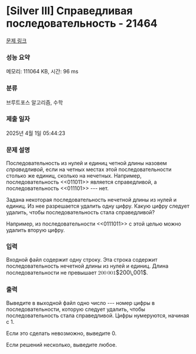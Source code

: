 # [Silver III] Справедливая последовательность - 21464 

[문제 링크](https://www.acmicpc.net/problem/21464) 

### 성능 요약

메모리: 111064 KB, 시간: 96 ms

### 분류

브루트포스 알고리즘, 수학

### 제출 일자

2025년 4월 1일 05:44:23

### 문제 설명

<p>Последовательность из нулей и единиц четной длины назовем <em>справедливой</em>, если на четных местах этой последовательности столько же единиц, сколько на нечетных. Например, последовательность <<011011>> является справедливой, а последовательность <<011101>> --- нет.</p>

<p>Задана некоторая последовательность нечетной длины из нулей и единиц. Из нее разрешается удалить одну цифру. Какую цифру следует удалить, чтобы последовательность стала справедливой?</p>

<p>Например, из последовательности <<0111011>> с этой целью можно удалить вторую цифру.</p>

### 입력 

 <p>Входной файл содержит одну строку. Эта строка содержит последовательность нечетной длины из нулей и единиц. Длина последовательности не превышает <mjx-container class="MathJax" jax="CHTML" style="font-size: 109%; position: relative;"><mjx-math class="MJX-TEX" aria-hidden="true"><mjx-mn class="mjx-n"><mjx-c class="mjx-c32"></mjx-c><mjx-c class="mjx-c30"></mjx-c><mjx-c class="mjx-c30"></mjx-c></mjx-mn><mjx-mstyle><mjx-mspace style="width: 0.167em;"></mjx-mspace></mjx-mstyle><mjx-mn class="mjx-n"><mjx-c class="mjx-c30"></mjx-c><mjx-c class="mjx-c30"></mjx-c><mjx-c class="mjx-c31"></mjx-c></mjx-mn></mjx-math><mjx-assistive-mml unselectable="on" display="inline"><math xmlns="http://www.w3.org/1998/Math/MathML"><mn>200</mn><mstyle scriptlevel="0"><mspace width="0.167em"></mspace></mstyle><mn>001</mn></math></mjx-assistive-mml><span aria-hidden="true" class="no-mathjax mjx-copytext">$200\,001$</span></mjx-container>.</p>

### 출력 

 <p>Выведите в выходной файл одно число --- номер цифры в последовательности, которую следует удалить, чтобы последовательность стала справедливой. Цифры нумеруются, начиная с 1.</p>

<p>Если это сделать невозможно, выведите 0. </p>

<p>Если решений несколько, выведите любое.</p>

